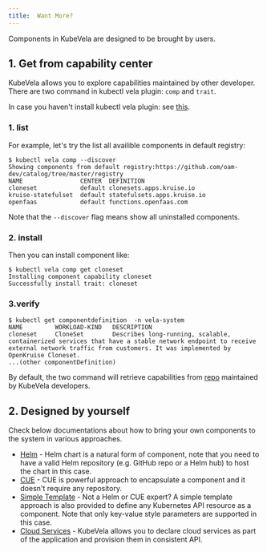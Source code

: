 ```yaml
---
title:  Want More?
---
```


Components in KubeVela are designed to be brought by users.

## 1. Get from capability center

KubeVela allows you to explore capabilities maintained by other developer.
There are two command in kubectl vela plugin: `comp` and `trait`.

In case you haven't install kubectl vela plugin: see [this](../../kubectl-plugin).

### 1. list

For example, let's try the list all availible components in default registry:

```shell
$ kubectl vela comp --discover
Showing components from default registry:https://github.com/oam-dev/catalog/tree/master/registry
NAME              	CENTER	DEFINITION                 	
cloneset          	default	clonesets.apps.kruise.io
kruise-statefulset	default	statefulsets.apps.kruise.io
openfaas          	default	functions.openfaas.com
````
Note that the `--discover` flag means show all uninstalled components.

### 2. install
Then you can install component like:

```shell
$ kubectl vela comp get cloneset
Installing component capability cloneset
Successfully install trait: cloneset                                                                                                 
```
### 3.verify

```shell
$ kubectl get componentdefinition  -n vela-system
NAME         WORKLOAD-KIND   DESCRIPTION
cloneset     CloneSet        Describes long-running, scalable, containerized services that have a stable network endpoint to receive external network traffic from customers. It was implemented by OpenKruise Cloneset.
...(other componentDefinition)

```

By default, the two command will retrieve capabilities from [repo](https://github.com/oam-dev/catalog/tree/master/registry) maintained by KubeVela developers.

## 2. Designed by yourself 
Check below documentations about how to bring your own components to the system in various approaches.

- [Helm](../../platform-engineers/helm/component) - Helm chart is a natural form of component, note that you need to have a valid Helm repository (e.g. GitHub repo or a Helm hub) to host the chart in this case.
- [CUE](../../platform-engineers/cue/component) - CUE is powerful approach to encapsulate a component and it doesn't require any repository.
- [Simple Template](../../platform-engineers/kube/component) - Not a Helm or CUE expert? A simple template approach is also provided to define any Kubernetes API resource as a component. Note that only key-value style parameters are supported in this case.
- [Cloud Services](../../platform-engineers/cloud-services) - KubeVela allows you to declare cloud services as part of the application and provision them in consistent API.
